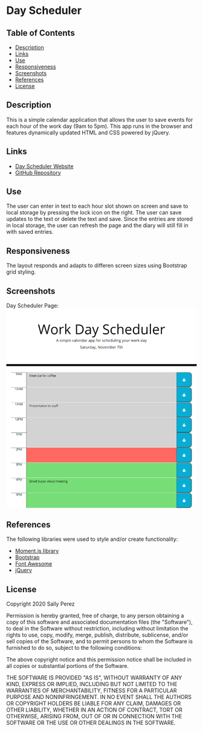 # Day Scheduler

## Table of Contents
* [Description](#description)
* [Links](#links)
* [Use](#use)
* [Responsiveness](#responsiveness)
* [Screenshots](#screenshots)
* [References](#references)
* [License](#license)

## Description
This is a simple calendar application that allows the user to save events for each hour of the work day (9am to 5pm). This app runs in the browser and features dynamically updated HTML and CSS powered by jQuery.

## Links
* [Day Scheduler Website](https://seattlesal.github.io/day_scheduler/)
* [GitHub Repository](https://github.com/SeattleSal/day_scheduler)

## Use
The user can enter in text to each hour slot shown on screen and save to local storage by pressing the lock icon on the right. The user can save updates to the text or delete the text and save. Since the entries are stored in local storage, the user can refresh the page and the diary will still fill in with saved entries.

## Responsiveness
The layout responds and adapts to differen screen sizes using Bootstrap grid styling.

## Screenshots
Day Scheduler Page: <br>
![Day Scheduler](./assets/img/calendar_screenshot.png)

## References
The following libraries were used to style and/or create functionality:
* [Moment.js library](https://momentjs.com/)
* [Bootstrap](https://getbootstrap.com/)
* [Font Awesome](https://fontawesome.com/)
* [jQuery](https://jquery.com/)


## License
Copyright 2020 Sally Perez

Permission is hereby granted, free of charge, to any person obtaining a copy of this software and associated documentation files (the "Software"), to deal in the Software without restriction, including without limitation the rights to use, copy, modify, merge, publish, distribute, sublicense, and/or sell copies of the Software, and to permit persons to whom the Software is furnished to do so, subject to the following conditions:

The above copyright notice and this permission notice shall be included in all copies or substantial portions of the Software.

THE SOFTWARE IS PROVIDED "AS IS", WITHOUT WARRANTY OF ANY KIND, EXPRESS OR IMPLIED, INCLUDING BUT NOT LIMITED TO THE WARRANTIES OF MERCHANTABILITY, FITNESS FOR A PARTICULAR PURPOSE AND NONINFRINGEMENT. IN NO EVENT SHALL THE AUTHORS OR COPYRIGHT HOLDERS BE LIABLE FOR ANY CLAIM, DAMAGES OR OTHER LIABILITY, WHETHER IN AN ACTION OF CONTRACT, TORT OR OTHERWISE, ARISING FROM, OUT OF OR IN CONNECTION WITH THE SOFTWARE OR THE USE OR OTHER DEALINGS IN THE SOFTWARE.


